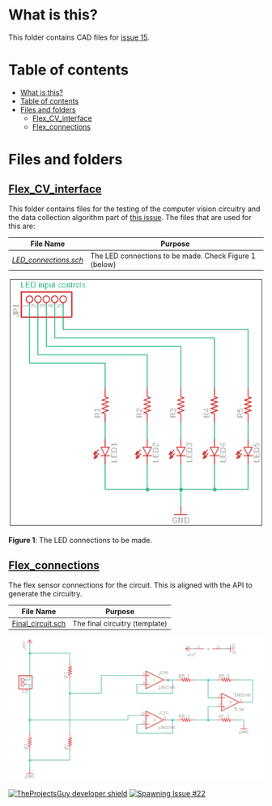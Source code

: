 # What is this?
This folder contains CAD files for [issue 15](https://github.com/SleepWorkers/Project-SIGHT/issues/15).

# Table of contents
- [What is this?](#what-is-this)
- [Table of contents](#table-of-contents)
- [Files and folders](#files-and-folders)
  - [Flex\_CV\_interface](#flexcvinterface)
  - [Flex\_connections](#flexconnections)

# Files and folders
## [Flex\_CV\_interface](./Flex_CV_interface)
This folder contains files for the testing of the computer vision circuitry and the data collection algorithm part of [this issue](https://github.com/SleepWorkers/Project-SIGHT/issues/22). The files that are used for this are:

| **File Name** | **Purpose** |
| ---- | ---- |
| [*LED_connections.sch*](./Flex_CV_interface/LED_connections.sch) | The LED connections to be made. Check Figure 1 (below) |

![Figure 1: LED Connections to be made](../.media/photos/LED_connections.png)

**Figure 1**: The LED connections to be made.

## [Flex\_connections](./Flex_connections/)
The flex sensor connections for the circuit. This is aligned with the API to generate the circuitry.

| **File Name** | **Purpose** |
| ---- | ---- |
| [Final_circuit.sch](./Flex_connections/Final_circuit.sch) | The final circuitry (template) |

![Final circuitry](./../APIs/.media/photos/Flex_sensor_final_eagle_1.png)

[![TheProjectsGuy developer shield][TheProjectsGuy-dev-shield]][TheProjectsGuy-dev-profile]
[![Spawning Issue #22][issue-shield]][issue-link]

[TheProjectsGuy-dev-shield]: https://img.shields.io/badge/Dev-TheProjectsGuy-0061ff.svg
[TheProjectsGuy-dev-profile]: https://github.com/TheProjectsGuy
[issue-shield]: https://img.shields.io/badge/Issue-%2315-f49842.svg
[issue-link]: https://github.com/SleepWorkers/Project-SIGHT/issues/15
